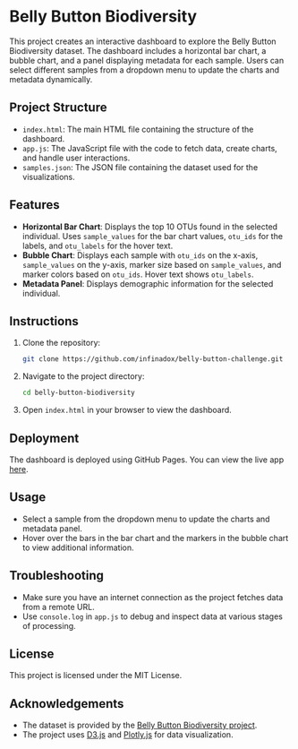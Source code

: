 # Belly Button Biodiversity

This project creates an interactive dashboard to explore the Belly Button Biodiversity dataset. The dashboard includes a horizontal bar chart, a bubble chart, and a panel displaying metadata for each sample. Users can select different samples from a dropdown menu to update the charts and metadata dynamically.

## Project Structure

- `index.html`: The main HTML file containing the structure of the dashboard.
- `app.js`: The JavaScript file with the code to fetch data, create charts, and handle user interactions.
- `samples.json`: The JSON file containing the dataset used for the visualizations.

## Features

- **Horizontal Bar Chart**: Displays the top 10 OTUs found in the selected individual. Uses `sample_values` for the bar chart values, `otu_ids` for the labels, and `otu_labels` for the hover text.
- **Bubble Chart**: Displays each sample with `otu_ids` on the x-axis, `sample_values` on the y-axis, marker size based on `sample_values`, and marker colors based on `otu_ids`. Hover text shows `otu_labels`.
- **Metadata Panel**: Displays demographic information for the selected individual.

## Instructions

1. Clone the repository:
    ```sh
    git clone https://github.com/infinadox/belly-button-challenge.git
    ```
2. Navigate to the project directory:
    ```sh
    cd belly-button-biodiversity
    ```
3. Open `index.html` in your browser to view the dashboard.

## Deployment

The dashboard is deployed using GitHub Pages. You can view the live app [here](https://infinadox.github.io/belly-button-challenge/).

## Usage

- Select a sample from the dropdown menu to update the charts and metadata panel.
- Hover over the bars in the bar chart and the markers in the bubble chart to view additional information.

## Troubleshooting

- Make sure you have an internet connection as the project fetches data from a remote URL.
- Use `console.log` in `app.js` to debug and inspect data at various stages of processing.

## License

This project is licensed under the MIT License.

## Acknowledgements

- The dataset is provided by the [Belly Button Biodiversity project](https://robdunnlab.com/projects/belly-button-biodiversity/).
- The project uses [D3.js](https://d3js.org/) and [Plotly.js](https://plotly.com/javascript/) for data visualization.


